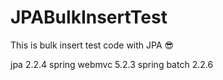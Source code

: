 # JPABulkInsertTest
This is bulk insert test code with JPA 😎

jpa 2.2.4
spring webmvc 5.2.3
spring batch 2.2.6
